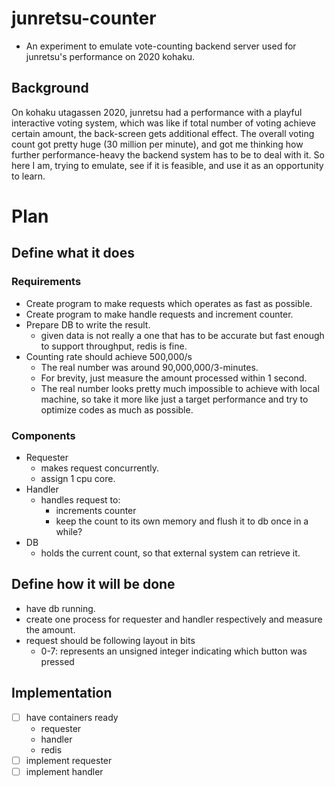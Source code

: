 # junretsu-counter
- An experiment to emulate vote-counting backend server used for junretsu's performance on 2020 kohaku.

## Background
On kohaku utagassen 2020, junretsu had a performance with a playful interactive voting system, which was
like if total number of voting achieve certain amount, the back-screen gets additional effect.
The overall voting count got pretty huge (30 million per minute), and got me thinking
how further performance-heavy the backend system has to be to deal with it.
So here I am, trying to emulate, see if it is feasible, and use it as an opportunity to learn.


# Plan
## Define what it does
### Requirements
- Create program to make requests which operates as fast as possible.
- Create program to make handle requests and increment counter.
- Prepare DB to write the result.
  - given data is not really a one that has to be accurate but fast enough to support throughput, redis is fine.
- Counting rate should achieve 500,000/s
  - The real number was around 90,000,000/3-minutes.
  - For brevity, just measure the amount processed within 1 second.
  - The real number looks pretty much impossible to achieve with local machine, so take it more like
    just a target performance and try to optimize codes as much as possible.

### Components
- Requester
  - makes request concurrently.
  - assign 1 cpu core.
- Handler
  - handles request to:
    - increments counter
    - keep the count to its own memory and flush it to db once in a while?
- DB
  - holds the current count, so that external system can retrieve it.

## Define how it will be done
- have db running.
- create one process for requester and handler respectively and measure the amount.
- request should be following layout in bits
  - 0-7: represents an unsigned integer indicating which button was pressed

## Implementation
- [ ] have containers ready
  - requester
  - handler
  - redis
- [ ] implement requester
- [ ] implement handler
